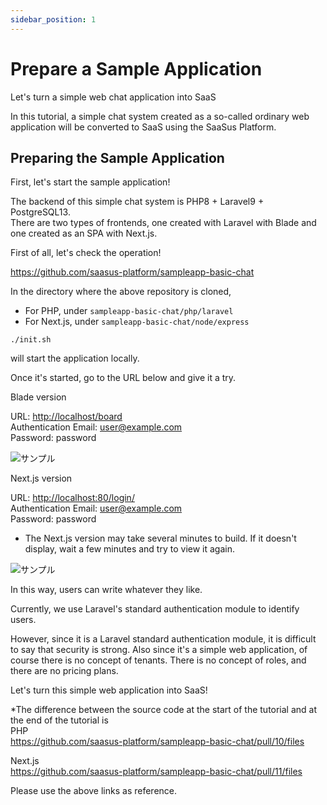```yaml
---
sidebar_position: 1
---
```


# Prepare a Sample Application

Let's turn a simple web chat application into SaaS

In this tutorial, a simple chat system created as a so-called ordinary web application will be converted to SaaS using the SaaSus Platform.

## Preparing the Sample Application

First, let's start the sample application!

The backend of this simple chat system is PHP8 + Laravel9 + PostgreSQL13.  
There are two types of frontends, one created with Laravel with Blade and one created as an SPA with Next.js.

First of all, let's check the operation!

<https://github.com/saasus-platform/sampleapp-basic-chat>

In the directory where the above repository is cloned,

- For PHP, under `sampleapp-basic-chat/php/laravel`
- For Next.js, under `sampleapp-basic-chat/node/express`

```shell
./init.sh
```

will start the application locally.

Once it's started, go to the URL below and give it a try.

Blade version

URL: <http://localhost/board>  
Authentication Email: [user@example.com](mailto:user@example.com)  
Password: password

![サンプル](/img/tutorial/prepare-sample-application-01.png)

Next.js version

URL: <http://localhost:80/login/>  
Authentication Email: [user@example.com](mailto:user@example.com)  
Password: password

- The Next.js version may take several minutes to build. If it doesn't display, wait a few minutes and try to view it again.

![サンプル](/img/tutorial/prepare-sample-application-02.png)

In this way, users can write whatever they like.

Currently, we use Laravel's standard authentication module to identify users.

However, since it is a Laravel standard authentication module, it is difficult to say that security is strong. Also since it's a simple web application, of course there is no concept of tenants. There is no concept of roles, and there are no pricing plans.

Let's turn this simple web application into SaaS!

\*The difference between the source code at the start of the tutorial and at the end of the tutorial is  
PHP  
<https://github.com/saasus-platform/sampleapp-basic-chat/pull/10/files>

Next.js  
<https://github.com/saasus-platform/sampleapp-basic-chat/pull/11/files>

Please use the above links as reference.
